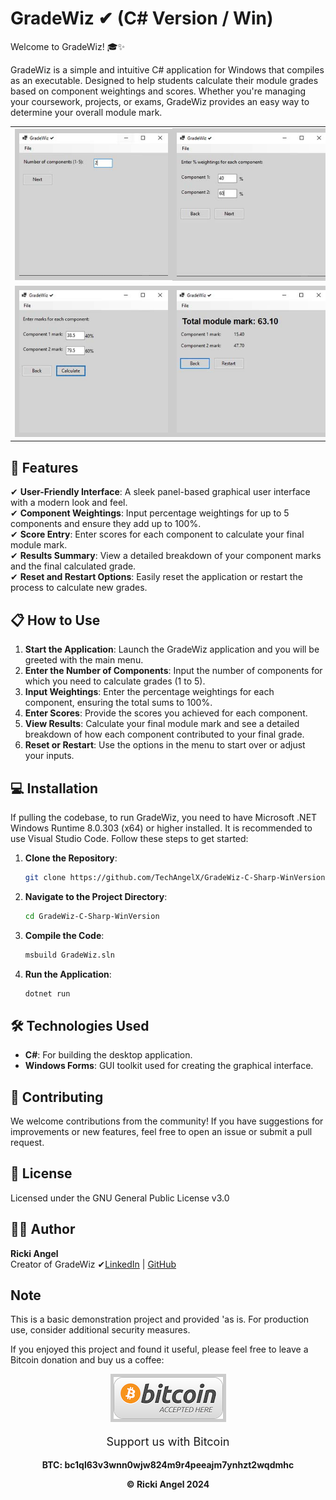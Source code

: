 # GradeWiz ✔ (C# Version / Win)

Welcome to GradeWiz! 🎓✨

GradeWiz is a simple and intuitive C# application for Windows that compiles as an executable. Designed to help students calculate their module grades based on component weightings and scores. Whether you're managing your coursework, projects, or exams, GradeWiz provides an easy way to determine your overall module mark.

<table>
  <tr>
    <td><img src="images/screenshot1.jpg" style="border: 7px solid #ccc;"></td>
    <td><img src="images/screenshot2.jpg" style="border: 7px solid #ccc;"></td>
  </tr>
  <tr>
    <td><img src="images/screenshot3.jpg" style="border: 7px solid #ccc;"></td>
    <td><img src="images/screenshot4.jpg" style="border: 7px solid #ccc;"></td>
  </tr>
</table>

## 🚀 Features

✔ **User-Friendly Interface**: A sleek panel-based graphical user interface with a modern look and feel.  
✔ **Component Weightings**: Input percentage weightings for up to 5 components and ensure they add up to 100%.  
✔ **Score Entry**: Enter scores for each component to calculate your final module mark.  
✔ **Results Summary**: View a detailed breakdown of your component marks and the final calculated grade.  
✔ **Reset and Restart Options**: Easily reset the application or restart the process to calculate new grades.  

## 📋 How to Use

1. **Start the Application**: Launch the GradeWiz application and you will be greeted with the main menu.
2. **Enter the Number of Components**: Input the number of components for which you need to calculate grades (1 to 5).
3. **Input Weightings**: Enter the percentage weightings for each component, ensuring the total sums to 100%.
4. **Enter Scores**: Provide the scores you achieved for each component.
5. **View Results**: Calculate your final module mark and see a detailed breakdown of how each component contributed to your final grade.
6. **Reset or Restart**: Use the options in the menu to start over or adjust your inputs.

## 💻 Installation

If pulling the codebase, to run GradeWiz, you need to have Microsoft .NET Windows Runtime 8.0.303 (x64) or higher installed. It is recommended to use Visual Studio Code. Follow these steps to get started:

1. **Clone the Repository**:
    ```bash
    git clone https://github.com/TechAngelX/GradeWiz-C-Sharp-WinVersion.git
    ```
2. **Navigate to the Project Directory**:
    ```bash
    cd GradeWiz-C-Sharp-WinVersion
    ```
3. **Compile the Code**:
    ```bash
    msbuild GradeWiz.sln
    ```
4. **Run the Application**:
    ```bash
    dotnet run
    ```

## 🛠️ Technologies Used

- **C#**: For building the desktop application.
- **Windows Forms**: GUI toolkit used for creating the graphical interface.

## 🤝 Contributing

We welcome contributions from the community! If you have suggestions for improvements or new features, feel free to open an issue or submit a pull request.

## 📄 License

Licensed under the GNU General Public License v3.0

## 🧑‍💻 Author

**Ricki Angel**  
Creator of GradeWiz ✔[LinkedIn](https://www.linkedin.com/in/ricki-angel/) | [GitHub](https://github.com/TechAngelX)


## Note
This is a basic demonstration project and provided 'as is. For production use, consider additional security measures.

If you enjoyed this project and found it useful, please feel free to leave a Bitcoin donation and buy us a coffee:

<div style="text-align: center;">
    <img src="images/btcLogo.png" alt="Bitcoin Logo" style="border: 5px solid #ccc;">
    <p style="font-size: 18px;">Support us with Bitcoin</p>
    <p><strong>BTC:<strong> bc1ql63v3wnn0wjw824m9r4peeajm7ynhzt2wqdmhc</Strong></p>
&copy; Ricki Angel 2024

</div>
